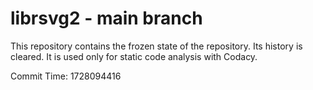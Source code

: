 # librsvg2 - main branch

This repository contains the frozen state of the repository.
Its history is cleared. It is used only for static code
analysis with Codacy.

Commit Time: 1728094416